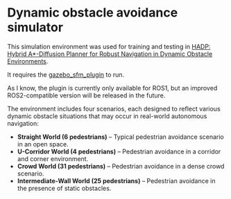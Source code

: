 # Dynamic obstacle avoidance simulator

This simulation environment was used for training and testing in [HADP: Hybrid A*-Diffusion Planner for Robust Navigation in Dynamic Obstacle Environments](https://kminsalgorithm.github.io/HADP.html).

It requires the [gazebo_sfm_plugin](https://github.com/robotics-upo/gazebo_sfm_plugin) to run.  

As I know, the plugin is currently only available for ROS1, but an improved ROS2-compatible version will be released in the future.

The environment includes four scenarios, each designed to reflect various dynamic obstacle situations that may occur in real-world autonomous navigation:


- **Straight World (6 pedestrians)** – Typical pedestrian avoidance scenario in an open space.  
- **U-Corridor World (4 pedestrians)** – Pedestrian avoidance in a corridor and corner environment.  
- **Crowd World (31 pedestrians)** – Pedestrian avoidance in a dense crowd scenario.  
- **Intermediate-Wall World (25 pedestrians)** – Pedestrian avoidance in the presence of static obstacles.
